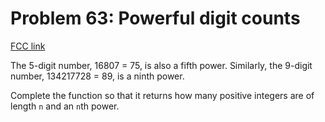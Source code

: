 # Problem 63: Powerful digit counts

[FCC link](https://www.freecodecamp.org/learn/coding-interview-prep/project-euler/problem-63-powerful-digit-counts)

The 5-digit number, 16807 = 75, is also a fifth power. Similarly, the 9-digit
number, 134217728 = 89, is a ninth power.

Complete the function so that it returns how many positive integers are of
length `n` and an `n`th power.
